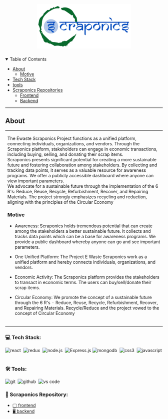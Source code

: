 <h1 align="center">
  <a href="https://github.com/dec0dOS/amazing-github-template">
    <img src="./assets/logo.png" width="300" alt="Logo">
  </a>
</h1>

<details open="open">
<summary>Table of Contents</summary>

- [About](#about)
  - [Motive](#Motive)
- [Tech Stack](#tech-stack)
- [tools](#tools)
- [Scraponics Repositories](#folder-structure)
  - [Frontend](#frontend)
  - [Backend](#backend)

</details>

---

## About

<table>
<tr>
<td>

The Ewaste Scraponics Project functions as a unified platform, connecting
individuals, organizations, and vendors. Through the Scraponics platform,
stakeholders can engage in economic transactions, including buying,
selling, and donating their scrap items.
<br />
Scraponics presents significant potential for creating a more
sustainable future and fostering collaboration among stakeholders. By
collecting and tracking data points, it serves as a valuable resource for
awareness programs. We offer a publicly accessible dashboard where
anyone can view important parameters.
<br />
We advocate for a sustainable future through the implementation of
the 6 R's: Reduce, Reuse, Recycle, Refurbishment, Recover, and
Repairing Materials. The project strongly emphasizes recycling and
reduction, aligning with the principles of the Circular Economy

### Motive
- Awareness: Scraponics holds tremendous potential that can create among
the stakeholders a better sustainable future. It collects and tracks data
points which can be a base for awareness programs. We provide a public
dashboard whereby anyone can go and see important parameters.

- One Unified Platform: The Project E Waste Scraponics work as a unified
platform and hereby connects individuals, organizations, and vendors.

- Economic Activity: The Scraponics platform provides the stakeholders to
transact in economic terms. The users can buy/sell/donate their scrap
items.

- Circular Economy: We promote the concept of a sustainable future
through the 6 R's - Reduce, Reuse, Recycle, Refurbishment, Recover, and
Repairing Materials. Recycle/Reduce and the project vowed to the concept
of Circular Economy

<br />

</td>
</tr>
</table>


### 💻 Tech Stack:

<img alt="react" src="https://img.shields.io/badge/react-61DAFB.svg?&style=for-the-badge&logo=react&logoColor=fff" />&nbsp;
<img alt="redux" src="https://img.shields.io/badge/redux-764ABC.svg?&style=for-the-badge&logo=redux&logoColor=fff" />&nbsp;
<img alt="node.js" src="https://img.shields.io/badge/node.js-90C53F.svg?&style=for-the-badge&logo=node.js&logoColor=fff" />&nbsp;
![Express.js](https://img.shields.io/badge/express.js-%23404d59.svg?style=for-the-badge&logo=express&logoColor=%2361DAFB)
<img alt="mongodb" src="https://img.shields.io/badge/mongodb-26A944.svg?&style=for-the-badge&logo=mongodb&logoColor=fff" />&nbsp;
<img alt="css3" src="https://img.shields.io/badge/css-1572B6.svg?&style=for-the-badge&logo=css3&logoColor=fff" />&nbsp;
<img alt="javascript" src="https://img.shields.io/badge/javascript-F7DF1E.svg?&style=for-the-badge&logo=javascript&logoColor=fff" />&nbsp;


### 🛠 Tools:

<img alt="git" src="https://img.shields.io/badge/git-F05033.svg?&style=for-the-badge&logo=git&logoColor=fff" />&nbsp;
<img alt="github" src="https://img.shields.io/badge/github-000.svg?&style=for-the-badge&logo=github&logoColor=fff" />&nbsp;
<img alt="vs code" src="https://img.shields.io/badge/vs code-007ACC.svg?&style=for-the-badge&logo=visual-studio-code&logoColor=fff" />&nbsp;

### 📁 Scraponics Repository: 
- <a href="https://github.com/scraponics/scraponics__frontend">🖵 frontend<a/>
- <a href="https://github.com/scraponics/scraponics__backend">🖥️ backend<a/>
